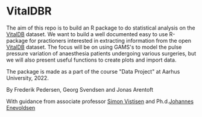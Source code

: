 # VitalDBR
The aim of this repo is to build an R package to do statistical analysis on the [VitalDB](https://vitaldb.net/) dataset. We want to build a well documented easy to use R-package for practioners interested in extracting information from the open [VitalDB](https://vitaldb.net/) dataset. The focus will be on using GAMS's to model the pulse pressure variation of anaesthesia patients undergoing various surgeries, but we will also present useful functions to create plots and import data.  

The package is made as a part of the course "Data Project" at Aarhus University, 2022. 


By Frederik Pedersen, Georg Svendsen and Jonas Arentoft


With guidance from associate professor [Simon Vistisen](https://pure.au.dk/portal/da/persons/simon-tilma-vistisen(fbb332fc-fc77-4471-854f-304fe9bb6eaa).html) and Ph.d.[Johannes Enevoldsen](https://pure.au.dk/portal/da/persons/johannes-enevoldsen(c31d233d-c018-4ce4-a8cf-0779ed2e4dae).html)
